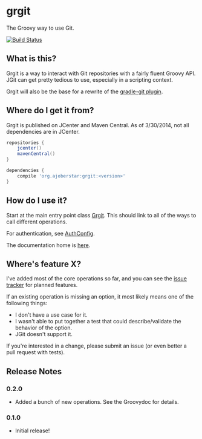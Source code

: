 # grgit

The Groovy way to use Git.

[![Build Status](https://travis-ci.org/ajoberstar/grgit.png?branch=master)](https://travis-ci.org/ajoberstar/grgit)

## What is this?

Grgit is a way to interact with Git repositories with a fairly fluent Groovy API. JGit can get pretty tedious to use, especially in a scripting context.

Grgit will also be the base for a rewrite of the [gradle-git plugin](https://github.com/ajoberstar/gradle-git).

## Where do I get it from?

Grgit is published on JCenter and Maven Central. As of 3/30/2014, not all dependencies are in JCenter.

```groovy
repositories {
	jcenter()
	mavenCentral()
}

dependencies {
	compile 'org.ajoberstar:grgit:<version>'
}

```

## How do I use it?

Start at the main entry point class [Grgit](http://ajoberstar.org/grgit/docs/groovydoc/org/ajoberstar/grgit/Grgit.html).
This should link to all of the ways to call different operations.

For authentication, see [AuthConfig](http://ajoberstar.org/grgit/docs/groovydoc/org/ajoberstar/grgit/auth/AuthConfig.html).

The documentation home is [here](http://ajoberstar.org/grgit/docs/groovydoc/index.html).

## Where's feature X?

I've added most of the core operations so far, and you can see the
[issue tracker](https://github.com/ajoberstar/grgit/issues) for planned features.

If an existing operation is missing an option, it most likely means one of the following things:

- I don't have a use case for it.
- I wasn't able to put together a test that could describe/validate the behavior of the option.
- JGit doesn't support it.

If you're interested in a change, please submit an issue (or even better a pull request with tests).

## Release Notes

### 0.2.0

* Added a bunch of new operations. See the Groovydoc for details.

### 0.1.0

* Initial release!

